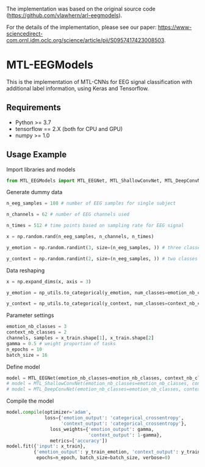 The implementation was based on the original source code (https://github.com/vlawhern/arl-eegmodels).

For the details of the implementation, please see our paper: https://www-sciencedirect-com.ornl.idm.oclc.org/science/article/pii/S0957417423008503.

# MTL-EEGModels
This is the implementation of MTL-CNNs for EEG signal classification with additional label information, using Keras and Tensorflow. 

## Requirements
- Python >= 3.7
- tensorflow == 2.X (both for CPU and GPU)
- numpy >= 1.0

## Usage Example
Import libraries and models
```python
from MTL_EEGModels import MTL_EEGNet, MTL_ShallowConvNet, MTL_DeepConvNet
```

Generate dummy data
```python
n_eeg_samples = 180 # number of EEG samples for single subject

n_channels = 62 # number of EEG channels used

n_times = 512 # time points based on sampling rate for EEG signal

x = np.random.rand(n_eeg_samples, n_channels, n_times)

y_emotion = np.random.randint(3, size=(n_eeg_samples, )) # three classes for emotion classification task (fear, sad, neutral)

y_context = np.random.randint(2, size=(n_eeg_samples, )) # two classes for context classification task (social, non-social)
```

Data reshaping
```python
x = np.expand_dims(x, axis = 3)

y_emotion = np_utils.to_categorical(y_emotion, num_classes=emotion_nb_classes)

y_context = np_utils.to_categorical(y_context, num_classes=context_nb_classes)
```

Parameter settings
```python
emotion_nb_classes = 3
context_nb_classes = 2
channels, samples = x_train.shape[1], x_train.shape[2]
gamma = 0.5 # weight proportion of tasks
n_epochs = 10
batch_size = 16
```

Define model
```python
model = MTL_EEGNet(emotion_nb_classes=emotion_nb_classes, context_nb_classes=context_nb_classes, Chans=channels, Samples=samples)
# model = MTL_ShallowConvNet(emotion_nb_classes=emotion_nb_classes, context_nb_classes=context_nb_classes, Chans=channels, Samples=samples)
# model = MTL_DeepConvNet(emotion_nb_classes=emotion_nb_classes, context_nb_classes=context_nb_classes, Chans=channels, Samples=samples)
```

Compile the model
```python
model.compile(optimizer='adam',
              loss={'emotion_output': 'categorical_crossentropy',
                    'context_output': 'categorical_crossentropy'},
                loss_weights={'emotion_output': gamma,
                              'context_output': 1-gamma},
                metrics=['accuracy'])
model.fit({'input': x_train},
          {'emotion_output': y_train_emotion, 'context_output': y_train_context},
           epochs=n_epoch, batch_size=batch_size, verbose=0)
```


